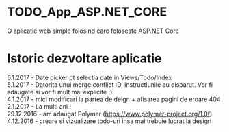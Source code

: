 # TODO_App_ASP.NET_CORE
O aplicatie web simple folosind care foloseste ASP.NET Core


Istoric dezvoltare aplicatie
=======
6.1.2017 - Date picker pt selectia date in Views/Todo/Index <br>
5.1.2017 - Datorita unui merge conflict :D, instructiunile au disparut. Vor fi adaugate si vor fi mult mai explicite :) <br>
4.1.2017 - mici modificari la partea de deign + afisarea pagini de eroare 404.<br>
2.1.2017 - La multi ani ! <br>
29.12.2016 - am adaugat Polymer (https://www.polymer-project.org/1.0/) <br>
4.12.2016 - creare si vizualizare todo-uri insa mai trebuie lucrat la design
